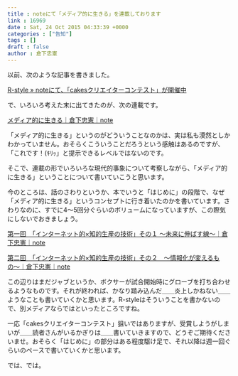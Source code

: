 ```yaml
---
title : noteにて「メディア的に生きる」を連載しております
link : 16969
date : Sat, 24 Oct 2015 04:33:39 +0000
categories : ["告知"]
tags : []
draft : false
author : 倉下忠憲
---
```


以前、次のような記事を書きました。

<a href="https://rashita.net/blog/?p=16836">R-style » noteにて、「cakesクリエイターコンテスト」が開催中</a>

で、いろいろ考えた末に出てきたのが、次の連載です。

<a href="https://note.mu/rashita/m/m5a289c9fee27">メディア的に生きる｜倉下忠憲｜note</a>

「メディア的に生きる」というのがどういうことなのかは、実は私も漠然としかわかっていません。おそらくこういうことだろうという感触はあるのですが、「これです！(ｷﾘｯ」と提示できるレベルではないのです。

そこで、連載の形でいろいろな現代的事象について考察しながら、「メディア的に生きる」ということについて書いていこうと思います。

今のところは、話のさわりというか、本でいうと「はじめに」の段階で、なぜ「メディア的に生きる」というコンセプトに行き着いたのかを書いています。さわりなのに、すでに4〜5回分ぐらいのボリュームになっていますが、この際気にしないでおきましょう。

<a href="https://note.mu/rashita/n/n3c1c9323a988?magazine_key=m5a289c9fee27">第一回　「インターネット的×知的生産の技術」その１ 〜未来に伸ばす線〜｜倉下忠憲｜note</a>

<a href="https://note.mu/rashita/n/n2b2fc0f41c2c?magazine_key=m5a289c9fee27">第二回　「インターネット的×知的生産の技術」その２　〜情報化が変えるもの〜｜倉下忠憲｜note</a>

この辺りはまだジャブというか、ボクサーが試合開始時にグローブを打ち合わせるようなものです。それが終われば、かなり踏み込んだ＿＿炎上しかねない＿＿ようなことも書いていくかと思います。R-styleはそういうことを書かないので、別メディアならではといったところですね。

一応「cakesクリエイターコンテスト」狙いではありますが、受賞しようがしまいが＿＿読者さんがいるかぎりは＿＿書いていきますので、どうぞご期待くださいませ。おそらく「はじめに」の部分はある程度駆け足で、それ以降は週一回ぐらいのペースで書いていくかと思います。

では、では。